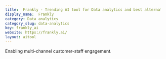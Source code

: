```yaml
---
title:  Frankly - Trending AI tool for Data analytics and best alternatives
display_name:  Frankly
category: Data analytics
category_slug: data-analytics
key: frankly_ai
website: https://frankly.ai/
layout: aitool
---
```


Enabling multi-channel customer-staff engagement.
